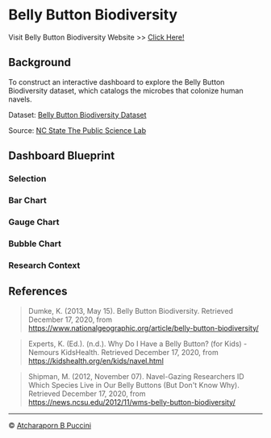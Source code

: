 # Belly Button Biodiversity

Visit Belly Button Biodiversity Website >> [Click Here!](https://abpuccini.github.io/plotly-challenge/)

## Background

To construct an interactive dashboard to explore the Belly Button Biodiversity dataset, which catalogs the microbes that colonize human navels.

Dataset: [Belly Button Biodiversity Dataset](data/samples.json)

Source: [NC State The Public Science Lab](http://robdunnlab.com/projects/belly-button-biodiversity/)

## Dashboard Blueprint

### Selection



### Bar Chart



### Gauge Chart



### Bubble Chart



### Research Context



## References

> Dumke, K. (2013, May 15). Belly Button Biodiversity. Retrieved December 17, 2020, from https://www.nationalgeographic.org/article/belly-button-biodiversity/

> Experts, K. (Ed.). (n.d.). Why Do I Have a Belly Button? (for Kids) - Nemours KidsHealth. Retrieved December 17, 2020, from https://kidshealth.org/en/kids/navel.html

> Shipman, M. (2012, November 07). Navel-Gazing Researchers ID Which Species Live in Our Belly Buttons (But Don't Know Why). Retrieved December 17, 2020, from https://news.ncsu.edu/2012/11/wms-belly-button-biodiversity/

---
© [Atcharaporn B Puccini](https://www.linkedin.com/in/abpuccini)